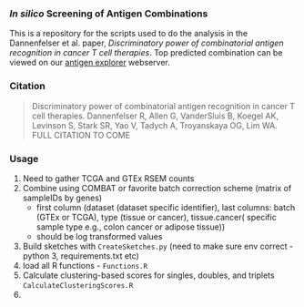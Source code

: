### _In silico_ Screening of Antigen Combinations
This is a repository for the scripts used to do the analysis in the Dannenfelser et al. paper, _Discriminatory power of combinatorial antigen recognition in cancer T cell therapies_. Top predicted combination can be viewed on our [antigen explorer](http://antigen.princeton.edu) webserver.

### Citation
> Discriminatory power of combinatorial antigen recognition in cancer T cell therapies.
Dannenfelser R, Allen G, VanderSluis B, Koegel AK, Levinson S, Stark SR, Yao V, Tadych A, Troyanskaya OG, Lim WA. FULL CITATION TO COME

<!-- (DOI badge for later?[![DOI](https://zenodo.org/badge/126377943.svg)](https://zenodo.org/badge/latestdoi/126377943)) -->

### Usage
1. Need to gather TCGA and GTEx RSEM counts
2. Combine using COMBAT or favorite batch correction scheme (matrix of sampleIDs by genes)
   - first column (dataset (dataset specific identifier), last columns: batch (GTEx or TCGA), type (tissue or cancer), tissue.cancer( specific sample type e.g., colon cancer or adipose tissue))
   - should be log transformed values
3. Build sketches with `CreateSketches.py` (need to make sure env correct - python 3, requirements.txt etc)
4. load all R functions - `Functions.R`
5. Calculate clustering-based scores for singles, doubles, and triplets `CalculateClusteringScores.R`
6.

